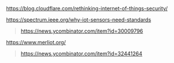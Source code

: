 https://blog.cloudflare.com/rethinking-internet-of-things-security/

https://spectrum.ieee.org/why-iot-sensors-need-standards
> https://news.ycombinator.com/item?id=30009796

https://www.merliot.org/
> https://news.ycombinator.com/item?id=32441264